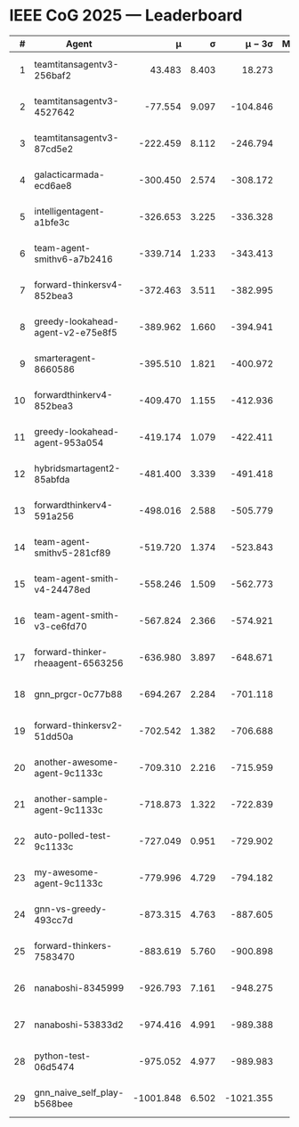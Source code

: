 # IEEE CoG 2025 — Leaderboard

| # | Agent | μ | σ | μ − 3σ | Matches | Updated |
|---:|---|---:|---:|---:|---:|---|
| 1 | teamtitansagentv3-256baf2 | 43.483 | 8.403 | 18.273 | 19436 | 2025-08-24 15:07 |
| 2 | teamtitansagentv3-4527642 | -77.554 | 9.097 | -104.846 | 19050 | 2025-08-24 15:07 |
| 3 | teamtitansagentv3-87cd5e2 | -222.459 | 8.112 | -246.794 | 20246 | 2025-08-24 15:07 |
| 4 | galacticarmada-ecd6ae8 | -300.450 | 2.574 | -308.172 | 17860 | 2025-08-24 15:07 |
| 5 | intelligentagent-a1bfe3c | -326.653 | 3.225 | -336.328 | 16183 | 2025-08-24 15:07 |
| 6 | team-agent-smithv6-a7b2416 | -339.714 | 1.233 | -343.413 | 19000 | 2025-08-24 15:07 |
| 7 | forward-thinkersv4-852bea3 | -372.463 | 3.511 | -382.995 | 15397 | 2025-08-24 15:07 |
| 8 | greedy-lookahead-agent-v2-e75e8f5 | -389.962 | 1.660 | -394.941 | 19650 | 2025-08-24 15:07 |
| 9 | smarteragent-8660586 | -395.510 | 1.821 | -400.972 | 16126 | 2025-08-24 15:07 |
| 10 | forwardthinkerv4-852bea3 | -409.470 | 1.155 | -412.936 | 15758 | 2025-08-24 15:07 |
| 11 | greedy-lookahead-agent-953a054 | -419.174 | 1.079 | -422.411 | 17870 | 2025-08-24 15:07 |
| 12 | hybridsmartagent2-85abfda | -481.400 | 3.339 | -491.418 | 15980 | 2025-08-24 15:07 |
| 13 | forwardthinkerv4-591a256 | -498.016 | 2.588 | -505.779 | 15806 | 2025-08-24 15:07 |
| 14 | team-agent-smithv5-281cf89 | -519.720 | 1.374 | -523.843 | 18640 | 2025-08-24 15:07 |
| 15 | team-agent-smith-v4-24478ed | -558.246 | 1.509 | -562.773 | 19476 | 2025-08-24 15:07 |
| 16 | team-agent-smith-v3-ce6fd70 | -567.824 | 2.366 | -574.921 | 19956 | 2025-08-24 15:07 |
| 17 | forward-thinker-rheaagent-6563256 | -636.980 | 3.897 | -648.671 | 18156 | 2025-08-24 15:07 |
| 18 | gnn_prgcr-0c77b88 | -694.267 | 2.284 | -701.118 | 16980 | 2025-08-24 15:07 |
| 19 | forward-thinkersv2-51dd50a | -702.542 | 1.382 | -706.688 | 18396 | 2025-08-24 15:07 |
| 20 | another-awesome-agent-9c1133c | -709.310 | 2.216 | -715.959 | 20520 | 2025-08-24 15:07 |
| 21 | another-sample-agent-9c1133c | -718.873 | 1.322 | -722.839 | 19220 | 2025-08-24 15:07 |
| 22 | auto-polled-test-9c1133c | -727.049 | 0.951 | -729.902 | 19860 | 2025-08-24 15:07 |
| 23 | my-awesome-agent-9c1133c | -779.996 | 4.729 | -794.182 | 19260 | 2025-08-24 15:07 |
| 24 | gnn-vs-greedy-493cc7d | -873.315 | 4.763 | -887.605 | 15040 | 2025-08-24 15:07 |
| 25 | forward-thinkers-7583470 | -883.619 | 5.760 | -900.898 | 17820 | 2025-08-24 15:07 |
| 26 | nanaboshi-8345999 | -926.793 | 7.161 | -948.275 | 15590 | 2025-08-24 15:07 |
| 27 | nanaboshi-53833d2 | -974.416 | 4.991 | -989.388 | 15040 | 2025-08-24 15:07 |
| 28 | python-test-06d5474 | -975.052 | 4.977 | -989.983 | 15290 | 2025-08-24 15:07 |
| 29 | gnn_naive_self_play-b568bee | -1001.848 | 6.502 | -1021.355 | 15040 | 2025-08-24 15:07 |
